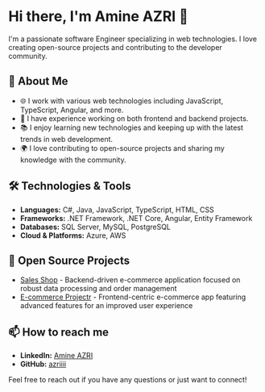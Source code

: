 # Hi there, I'm Amine AZRI 👋

I'm a passionate software Engineer specializing in web technologies. I love creating open-source projects and contributing to the developer community.

## 🚀 About Me

- 🌐 I work with various web technologies including JavaScript, TypeScript, Angular, and more.
- 💼 I have experience working on both frontend and backend projects.
- 📚 I enjoy learning new technologies and keeping up with the latest trends in web development.
- 🌍 I love contributing to open-source projects and sharing my knowledge with the community.

## 🛠️ Technologies & Tools

- **Languages:** C#, Java, JavaScript, TypeScript, HTML, CSS
- **Frameworks:** .NET Framework, .NET Core, Angular, Entity Framework
- **Databases:** SQL Server, MySQL, PostgreSQL
- **Cloud & Platforms:** Azure, AWS

## 📂 Open Source Projects

- [Sales Shop](https://github.com/Azriiii/Sales_shop) - Backend-driven e-commerce application focused on robust data processing and order management
- [E-commerce Projectr](https://github.com/Azriiii/E-commerce_B-B_Deal) - Frontend-centric e-commerce app featuring advanced features for an improved user experience

## 📫 How to reach me

- **LinkedIn:** [Amine AZRI](https://www.linkedin.com/in/amineazri)
- **GitHub:** [azriiii](https://github.com/azriiii)

Feel free to reach out if you have any questions or just want to connect!
